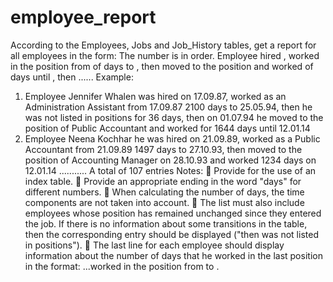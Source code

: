 # employee_report
According to the Employees, Jobs and Job_History tables, get a report for all employees in the form:
The number is in order. Employee <Last Name> 
hired <Start date>,
worked in the position <Position> from <Start date> <Number> of days to <End date>,
then <Transition date> moved to the position <New position>  and worked <Number> of days until <End date>, 
then ......
Example:
1. Employee Jennifer Whalen
was hired on
17.09.87, worked as an Administration Assistant from 17.09.87 2100 days to 25.05.94, 
then he was not listed in positions for 36 days,
then on 01.07.94 he moved to the position of Public Accountant and worked for 1644 days until 12.01.14
2. Employee Neena Kochhar 
he was hired on
21.09.89, worked as a Public Accountant from 21.09.89 1497 days to 27.10.93,
then moved to the position of Accounting Manager on 28.10.93 and worked 1234 days on 12.01.14
...........
A total of 107 entries
Notes:
 Provide for the use of an index table.
 Provide an appropriate ending in the word "days" for different numbers.
 When calculating the number of days, the time components are not taken into account.
 The list must also include employees whose position has remained unchanged since they entered the job.
 If there is no information about some transitions in the table, then the corresponding entry should be displayed ("then <Number of days> was not listed in positions").
 The last line for each employee should display information about the number of days that he worked in the last position in the format: ...worked in the position from <Start date of work in the position> to <Current date>.
